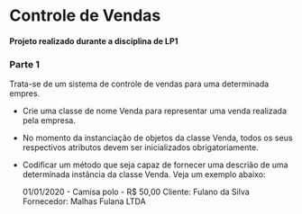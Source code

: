 # Controle de Vendas
#### Projeto realizado durante a disciplina de LP1

### Parte 1 

Trata-se de um sistema de controle de vendas para uma determinada empres.

* Crie uma classe de nome Venda para representar uma venda realizada pela empresa.
* No momento da instanciação de objetos da classe Venda, todos os seus respectivos atributos devem ser inicializados obrigatoriamente.
* Codificar um método que seja capaz de fornecer uma descrião de uma determinada instância da classe Venda. Veja um exemplo abaixo:
    

    01/01/2020 - Camisa polo - R$ 50,00
    Cliente: Fulano da Silva
    Fornecedor: Malhas Fulana LTDA

